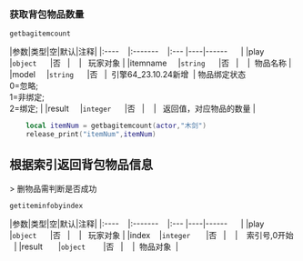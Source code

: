 ### 获取背包物品数量

`getbagitemcount`

|参数|类型|空|默认|注释|
|:----    |:-------    |:--- |----|------      |
|play     |`object`      |否   |    |   玩家对象 |
|itemname     |`string`      |否   |    |  物品名称 |
|model     |`string`      |否   |  引擎64_23.10.24新增  | 物品绑定状态<br />0=忽略;<br />1=非绑定;<br />2=绑定; |
|result     |`integer`      |否   |    |   返回值，对应物品的数量 |
```lua
    local itemNum = getbagitemcount(actor,"木剑")
    release_print("itemNum",itemNum)
```

## 根据索引返回背包物品信息

&gt; 删物品需判断是否成功

`getiteminfobyindex`

|参数|类型|空|默认|注释|
|:----    |:-------    |:--- |----|------      |
|play     |`object`      |否   |    |   玩家对象 |
|index    |`integer`       |否   |    |    索引号,0开始   |
|result       |`object`        |否   |    |  物品对象  |

